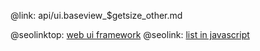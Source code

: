@link: api/ui.baseview_$getsize_other.md

@seolinktop: [web ui framework](https://webix.com)
@seolink: [list in javascript](https://webix.com/widget/list/)